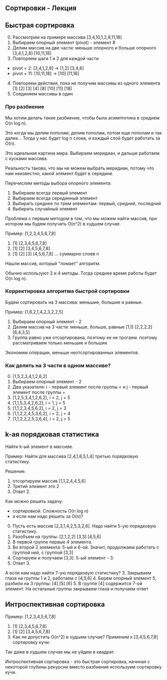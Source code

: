 ## Сортировки - Лекция

## Быстрая сортировка

0. Рассмотрим на примере массива [3,4,10,1,2,8,11,18]
1. Выбираем опорный элемент (pivot) - элемент 8
2. Делим массив на две части: меньше опорного и больше опорного
[3,4,1,2,8] [10,11,18]
3. Повторяем шаги 1 и 2 для каждой части
- pivot = 2: [3,4,1,2,8] -> [1,2] [3,4,8] 
- pivot = 11: [10,11,18] -> [10] [11,18]
4. Повторяем действия, пока не получим массивы из одного элемента
[1] [2] [3] [4] [8] [10] [11] [18]
5. Соединяем массивы в один

### Про разбиение

Мы хотим делать такие разбиение, чтобы была асимптотика в среднем O(n log n).

Это когда мы делим пополам, делим пополам, потом еще пополам и так далее... Тогда у нас будет log n слоев, и каждый слой будет работать за O(n).

Это идеальная картина мира. Выбираем меридиан, и дальше работаем с кусками массива. 

Реальность такова, что мы не можем выбрать меридиан, потому что нам неизвестно, какой элемент будет в середине.

Перечислим методы выбора опорного элемента:
1. Выбираем всегда первый элемент
2. Выбираем всегда серединный элемент
3. Выбирать среднее по трем элементам: первый, средний, последний
4. Выбирать случайный элемент

Проблема с первым методом в том, что мы можем найти массив, при котором мы будем получать O(n^2) в худшем случае. 

Пример: [1,2,3,4,5,6,7,8]
1. [1] [2,3,4,5,6,7,8]
2. [1] [2] [3,4,5,6,7,8]
3. [1] [2] [3] [4,5,6,7,8]
...
суммарно слоев n

Нашли массив, который "ломает" алгоритм.

Обычно используют 3 и 4 методы. Тогда среднее время работы будет O(n log n).

### Корректировка алгоритма быстрой сортировки

Будем сортировать на 3 массива: меньшие, большие и равные.

Пример: [1,6,2,1,4,2,3,2,2,5]
1. Выбираем опорный элемент - 2
2. Делим массив на 3 части: меньше, больше, равные
[1,1] [2,2,2,2] [6,4,3,5]
2. Группа равно уже отсортирована, поэтому ее не трогаем. поэтому рассматриваем только меньшие и большие

Экономим операции, меньше неотсортированных элементов.

### Как делить на 3 части в одном массиве?

0. [1,5,2,3,4,1,2,6,2]
1. Выбираем опорный элемент - 2
2. Два указателя: i - первый элемент после группы < и j - первый элемент после группы =
3. [1,2,5,3,4,1,2,6,2], i = 2, j = 5 
4. [1,1,5,3,4,2,6,2], i = 1, j = 5
6. [1,1,2,3,4,5,6,2], i = 2, j = 3
7. [1,1,2,2,4,5,3,6,2], i = 2, j = 4
8. [1,1,2,2,2,5,3,6,4], i = 2, j = 5

## k-ая порядковая статистика

Найти k-ый элемент в массиве.

Пример: Найти для массива [2,4,1,6,5,1,4] третью порядковую статистику.

Решение: 
1. отсортируем массив [1,1,2,4,4,5,6]
2. Третий элемент это 2
3. Ответ 2.

Как можно решить задачу: 
- сортировкой. Сложность O(n log n)
- а если нам надо решить за O(n)?

0. Пусть есть массив [2,3,1,4,2,5,3,2,6]. Надо найти 5-ую порядковую статистику.
1. Разобъем на группы: [2,1,2,2] [3,3] [4,5,6]
2. В первой группе первые 4 элемента. 
3. Во второй 2 элемента: 5-ый и 6-ой. Значит, продолжаем работать с группой ней, с группой [3,3]
3. Сортируем и получаем [3,3]. 5-ый элемент - 3.
4. Ответ 3.

А если нам надо найти 7-ую порядковую статистику?
3. Закрываем глаза на группы 1 и 2, работаем с [4,5,6]
4. Берем опорный элемент 5, разбили на 3 группы: [4] [5] [6]
5. В группе [4] содержится 7-ой элемент. 
На остальные группы закрываем глаза и получаем ответ

## Интроспективная сортировка

Пример: [1,2,3,4,5,6,7,8]
1. [1] [2,3,4,5,6,7,8]
2. [1] [2] [3,4,5,6,7,8]
3. Как не допустить O(n^2) в худшем случае?
Применим к [3,4,5,6,7,8] сортировку кучи.

Так даже в худшем случае мы не уйдем в квадрат.

Интроспективная сортировка - это быстрая сортировка, 
начиная с некоторой глубины рекурсии вместо разбиения используем сортировку кучи. 